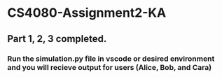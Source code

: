 # CS4080-Assignment2-KA
## Part 1, 2, 3 completed.
### Run the simulation.py file in vscode or desired environment and you will recieve output for users (Alice, Bob, and Cara)
